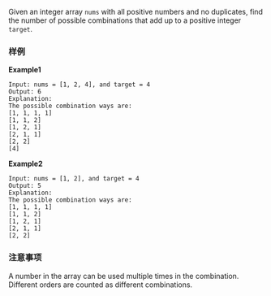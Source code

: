 <div class="problem-modal-description problem-description-markdown light"><div class="problem-modal-description-main"><div class="rendered-markdown markdown-body sample-markdown "><p>Given an integer array <code>nums</code> with all positive numbers and no duplicates, find the number of possible combinations that add up to a positive integer <code>target</code>.</p>
</div></div><div class="problem-modal-description-example"><h3><span>样例</span></h3><div class="rendered-markdown markdown-body sample-markdown "><p><strong>Example1</strong></p>
<pre><code>Input: nums = [1, 2, 4], and target = 4
Output: 6
Explanation:
The possible combination ways are:
[1, 1, 1, 1]
[1, 1, 2]
[1, 2, 1]
[2, 1, 1]
[2, 2]
[4]
</code></pre>
<p><strong>Example2</strong></p>
<pre><code>Input: nums = [1, 2], and target = 4
Output: 5
Explanation:
The possible combination ways are:
[1, 1, 1, 1]
[1, 1, 2]
[1, 2, 1]
[2, 1, 1]
[2, 2]
</code></pre>
</div></div><div class="problem-modal-description-notice"><h3><span>注意事项</span></h3><div class="rendered-markdown markdown-body sample-markdown "><p>A number in the array can be used multiple times in the combination.<br>
Different orders are counted as different combinations.</p>
</div></div></div>